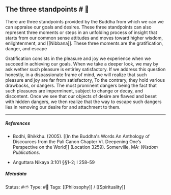## The three standpoints  # 🧠

There are three standpoints provided by the Buddha from which we can we can appraise our goals and desires. These three standpoints can also represent three moments or steps in an unfolding process of insight that starts from our common sense attitudes and moves toward higher wisdom, enlightenment, and [[Nibbana]]. These three moments are the gratification, danger, and escape

Gratification consists in the pleasure and joy we experience when we succeed in achieving our goals. When we take a deeper look, we may by ask wether such pleasure is entirley satisfactory. If we address this question honestly, in a dispassionate frame of mind, we will realize that such pleasure and joy are far from satisfactory, To the contrary, they hold various drawbacks, or dangers. The most prominent dangers being the fact that such pleasures are imperminent, subject to change or decay, and discontent. Once we see that our objects of desire are flawed and beset with hidden dangers, we then realize that the way to escape such dangers lies in removing our desire for and attachment to them. 

___

##### References

- Bodhi, Bhikkhu. (2005). [[In the Buddha's Words An Anthology of Discources from the Pali Canon Chapter VI. Deepening One’s Perspective on the World]]   (Location 3259). Somerville, MA: _Wisdom Publications_.

- Anguttara Nikaya 3:101 §§1–2; I 258–59

##### Metadata
Status: #⛅️ 
Type: #🔵 
Tags: [[Philosophy]] / [[Spirituality]]